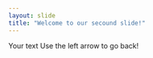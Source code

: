 ```yaml
---
layout: slide 
title: "Welcome to our secound slide!"
---
```

Your text
Use the left arrow to go back!
